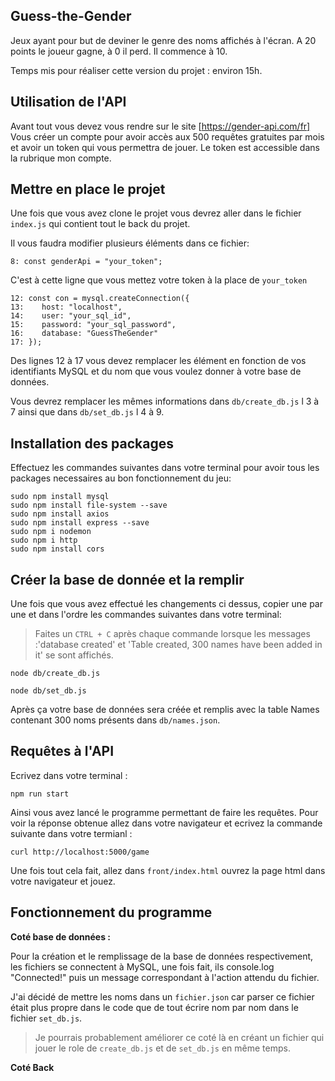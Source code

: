 ## Guess-the-Gender
Jeux ayant pour but de deviner le genre des noms affichés à l'écran. A 20 points le joueur gagne, à 0 il perd. Il commence à 10.


Temps mis pour réaliser cette version du projet : environ 15h.

## Utilisation de l'API 

Avant tout vous devez vous rendre sur le site [https://gender-api.com/fr]
Vous créer un compte pour avoir accès aux 500 requêtes gratuites par mois et avoir un token qui vous permettra de jouer.
Le token est accessible dans la rubrique mon compte.

## Mettre en place le projet

Une fois que vous avez clone le projet vous devrez aller dans le fichier `index.js` qui contient tout le back du projet.

Il vous faudra modifier plusieurs éléments dans ce fichier:


```
8: const genderApi = "your_token";
```
C'est à cette ligne que vous mettez votre token à la place de `your_token`


```
12: const con = mysql.createConnection({
13:    host: "localhost",
14:    user: "your_sql_id",
15:    password: "your_sql_password",
16:    database: "GuessTheGender"
17: });
```
Des lignes 12 à 17 vous devez remplacer les élément en fonction de vos identifiants MySQL et du nom que vous voulez donner à votre base de données.

Vous devrez remplacer les mêmes informations dans `db/create_db.js` l 3 à 7 ainsi que dans `db/set_db.js` l 4 à 9.

## Installation des packages

Effectuez les commandes suivantes dans votre terminal pour avoir tous les packages necessaires au bon fonctionnement du jeu:

```
sudo npm install mysql
sudo npm install file-system --save
sudo npm install axios
sudo npm install express --save
sudo npm i nodemon
sudo npm i http
sudo npm install cors
```

## Créer la base de donnée et la remplir

Une fois que vous avez effectué les changements ci dessus, copier une par une et dans l'ordre les commandes suivantes dans votre terminal:

> Faites un `CTRL + C` après chaque commande lorsque les messages :'database created' et 'Table created, 300 names have been added in it' se sont affichés.
```
node db/create_db.js
```


```
node db/set_db.js
```

Après ça votre base de données sera créée et remplis avec la table Names contenant 300 noms présents dans `db/names.json`.

## Requêtes à l'API

Ecrivez dans votre terminal : 

```
npm run start
```

Ainsi vous avez lancé le programme permettant de faire les requêtes. Pour voir la réponse obtenue allez dans votre navigateur et ecrivez la commande suivante dans votre termianl : 

```
curl http://localhost:5000/game
```

Une fois tout cela fait, allez dans `front/index.html` ouvrez la page html dans votre navigateur et jouez.


## Fonctionnement du programme 

**Coté base de données :**

Pour la création et le remplissage de la base de données respectivement, les fichiers se connectent à MySQL, une fois fait, ils console.log "Connected!" puis un message correspondant à l'action attendu du fichier.

J'ai décidé de mettre les noms dans un `fichier.json` car parser ce fichier était plus propre dans le code que de tout écrire nom par nom dans le fichier `set_db.js`.

> Je pourrais probablement améliorer ce coté là en créant un fichier qui jouer le role de `create_db.js` et de `set_db.js` en même temps.

**Coté Back**


